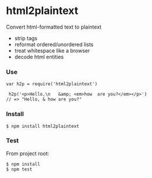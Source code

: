 html2plaintext
==============

Convert html-formatted text to plaintext

- strip tags
- reformat ordered/unordered lists
- treat whitespace like a browser
- decode html entities


### Use

    var h2p = require('html2plaintext')

     h2p('<p>Hello,\n   &amp; <em>how  are you?</em></p>')
    // => "Hello, & how are you?"


### Install

    $ npm install html2plaintext


### Test

From project root:

    $ npm install
    $ npm test
